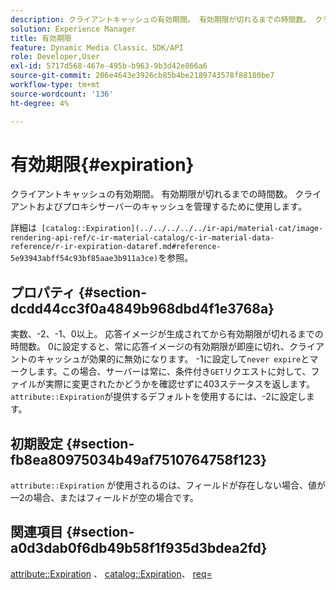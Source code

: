 ```yaml
---
description: クライアントキャッシュの有効期間。 有効期限が切れるまでの時間数。 クライアントおよびプロキシサーバーのキャッシュを管理するために使用します。
solution: Experience Manager
title: 有効期限
feature: Dynamic Media Classic、SDK/API
role: Developer,User
exl-id: 5717d568-467e-495b-b963-9b3d42e866a6
source-git-commit: 206e4643e3926cb85b4be2189743578f88180be7
workflow-type: tm+mt
source-wordcount: '136'
ht-degree: 4%

---
```


# 有効期限{#expiration}

クライアントキャッシュの有効期間。 有効期限が切れるまでの時間数。 クライアントおよびプロキシサーバーのキャッシュを管理するために使用します。

詳細は` [catalog::Expiration](../../../../../ir-api/material-cat/image-rendering-api-ref/c-ir-material-catalog/c-ir-material-data-reference/r-ir-expiration-dataref.md#reference-5e93943abff54c93bf85aae3b911a3ce)`を参照。

## プロパティ {#section-dcdd44cc3f0a4849b968dbd4f1e3768a}

実数、-2、-1、0以上。 応答イメージが生成されてから有効期限が切れるまでの時間数。 0に設定すると、常に応答イメージの有効期限が即座に切れ、クライアントのキャッシュが効果的に無効になります。 -1に設定して`never expire`とマークします。この場合、サーバーは常に、条件付き`GET`リクエストに対して、ファイルが実際に変更されたかどうかを確認せずに403ステータスを返します。 `attribute::Expiration`が提供するデフォルトを使用するには、-2に設定します。

## 初期設定 {#section-fb8ea80975034b49af7510764758f123}

`attribute::Expiration` が使用されるのは、フィールドが存在しない場合、値が —2の場合、またはフィールドが空の場合です。

## 関連項目 {#section-a0d3dab0f6db49b58f1f935d3bdea2fd}

[attribute::Expiration](../../../../../ir-api/material-cat/image-rendering-api-ref/c-ir-material-catalog/c-ir-attributes-reference/r-ir-expiration.md#reference-0f68ad8199c64bd4bc8d27dd78b7d996) 、 [catalog::Expiration](../../../../../ir-api/material-cat/image-rendering-api-ref/c-ir-material-catalog/c-ir-material-data-reference/r-ir-expiration-dataref.md#reference-5e93943abff54c93bf85aae3b911a3ce)、 [req=](../../../../../ir-api/http-protocol/image-rendering-api-ref/c-ir-http-protocol-ref/c-ir-http-protocol-command-reference/r-ir-req.md#reference-792b1a663fb64261bd2de2a209b847fb)
